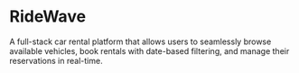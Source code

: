 
 # RideWave
 A full-stack car rental platform that allows users to seamlessly browse available vehicles, book rentals with
 date-based filtering, and manage their reservations in real-time.
